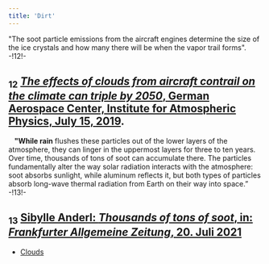 ```yaml
---
title: 'Dirt'
---
```


"The soot particle emissions from the aircraft engines determine the size of the ice crystals and how many there will be when the vapor trail forms". -!12!-
## <sub class="subscript">**12**</sub> [_The effects of clouds from aircraft contrail on the climate can triple by 2050_, German Aerospace Center, Institute for Atmospheric Physics, July 15, 2019](https://www.dlr.de/content/de/artikel/news/2019/02/20190627klima-auswirkung-von-wolken-aus-flugzeugkondensstreifen.html).
&nbsp;&nbsp;&nbsp;**"While rain** flushes these particles out of the lower layers of the atmosphere, they can linger in the uppermost layers for three to ten years. Over time, thousands of tons of soot can accumulate there. The particles fundamentally alter the way solar radiation interacts with the atmosphere: soot absorbs sunlight, while aluminum reflects it, but both types of particles absorb long-wave thermal radiation from Earth on their way into space.” -!13!-
## <sub class="subscript">**13**</sub> [Sibylle Anderl: _Thousands of tons of soot_, in: _Frankfurter Allgemeine Zeitung_, 20. Juli 2021](https://zeitung.faz.net/faz/deutschland-und-die-welt/2021-07-20/tausende-tonnen-von-russ/638225.html)

* [Clouds](Clouds_en)
